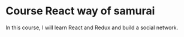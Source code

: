 # Course React way of samurai
In this course, I will learn React and Redux and build a social network.